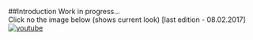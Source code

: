 ##Introduction
Work in progress... </br>
Click no the image below (shows current look) [last edition - 08.02.2017] <br/>
[![youtube](https://cloud.githubusercontent.com/assets/19840443/22755002/af8c0cae-ee41-11e6-83e5-081dcef025b9.png)](https://youtu.be/WuZMoES_b6E)
